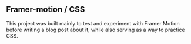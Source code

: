 ## Framer-motion / CSS
This project was built mainly to test and experiment with Framer Motion before writing a blog post about it, while also serving as a way to practice CSS.
